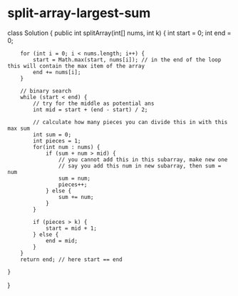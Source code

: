 # split-array-largest-sum
class Solution {
    public int splitArray(int[] nums, int k) {
        int start = 0;
        int end = 0;

        for (int i = 0; i < nums.length; i++) {
            start = Math.max(start, nums[i]); // in the end of the loop this will contain the max item of the array
            end += nums[i];
        }

        // binary search
        while (start < end) {
            // try for the middle as potential ans
            int mid = start + (end - start) / 2;

            // calculate how many pieces you can divide this in with this max sum
            int sum = 0;
            int pieces = 1;
            for(int num : nums) {
                if (sum + num > mid) {
                    // you cannot add this in this subarray, make new one
                    // say you add this num in new subarray, then sum = num
                    sum = num;
                    pieces++;
                } else {
                    sum += num;
                }
            }

            if (pieces > k) {
                start = mid + 1;
            } else {
                end = mid;
            }
        }
        return end; // here start == end

    }
}
